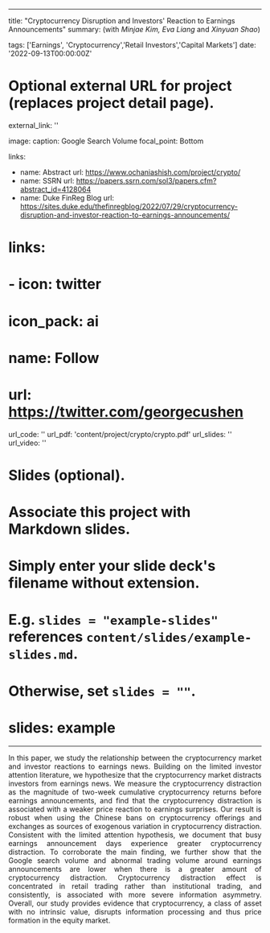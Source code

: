 
---
title: "Cryptocurrency Disruption and Investors' Reaction to Earnings Announcements"
summary: (with *Minjae Kim, Eva Liang* and *Xinyuan Shao*)

tags: ['Earnings', 'Cryptocurrency','Retail Investors','Capital Markets']
date: '2022-09-13T00:00:00Z'

# Optional external URL for project (replaces project detail page).
external_link: ''

image: 
  caption: Google Search Volume
  focal_point: Bottom

links:
  - name: Abstract
    url: https://www.ochaniashish.com/project/crypto/
  - name: SSRN
    url: https://papers.ssrn.com/sol3/papers.cfm?abstract_id=4128064
  - name: Duke FinReg Blog
    url: https://sites.duke.edu/thefinregblog/2022/07/29/cryptocurrency-disruption-and-investor-reaction-to-earnings-announcements/

# links:
#  - icon: twitter
#    icon_pack: ai
#    name: Follow
#    url: https://twitter.com/georgecushen
url_code: ''
url_pdf: 'content/project/crypto/crypto.pdf'
url_slides: ''
url_video: ''

# Slides (optional).
#   Associate this project with Markdown slides.
#   Simply enter your slide deck's filename without extension.
#   E.g. `slides = "example-slides"` references `content/slides/example-slides.md`.
#   Otherwise, set `slides = ""`.
# slides: example
---
<DIV align="justify"> In this paper, we study the relationship between the cryptocurrency market and investor reactions to earnings news. Building on the limited investor attention literature, we hypothesize that the cryptocurrency market distracts investors from earnings news. We measure the cryptocurrency distraction as the magnitude of two-week cumulative cryptocurrency returns before earnings announcements, and find that the cryptocurrency distraction is associated with a weaker price reaction to earnings surprises. Our result is robust when using the Chinese bans on cryptocurrency offerings and exchanges as sources of exogenous variation in cryptocurrency distraction. Consistent with the limited attention hypothesis, we document that busy earnings announcement days experience greater cryptocurrency distraction. To corroborate the main finding, we further show that the Google search volume and abnormal trading volume around earnings announcements are lower when there is a greater amount of cryptocurrency distraction. Cryptocurrency distraction effect is concentrated in retail trading rather than institutional trading, and consistently, is associated with more severe information asymmetry. Overall, our study provides evidence that cryptocurrency, a class of asset with no intrinsic value, disrupts information processing and thus price formation in the equity market. </DIV>
